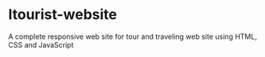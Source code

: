 # Itourist-website
A complete responsive web site for tour and traveling web site using HTML, CSS and JavaScript
